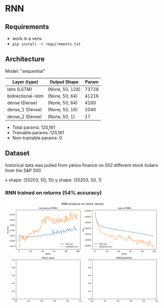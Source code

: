 # RNN

## Requirements
* work in a venv
* `pip install -r requirements.txt`

## Architecture

Model: "sequential"

|    Layer (type)          |     Output Shape      |    Param    |
|--------------------------|-----------------------|-------------|
|    lstm (LSTM)           |    (None, 50, 128)    |    73728    |  
|    bidirectional-lstm    |    (None, 50, 64)     |    41216    |
|    dense (Dense)         |    (None, 50, 64)     |    4160     |
|    dense_1 (Dense)       |    (None, 50, 16)     |    1040     |
|    dense_2 (Dense)       |    (None, 50, 1)      |    17       |

* Total params: 120,161
* Trainable params: 120,161
* Non-trainable params: 0

## Dataset
historical data was pulled from yahoo finance on 502 different stock tickers from the S&P 500

x shape: (55203, 50, 15)
y shape: (55203, 50, 1)


### RNN trained on returns (54% accuracy)
![accuracy](graphs/results-rnn.png)
